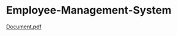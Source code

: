 # Employee-Management-System
[Document.pdf](https://github.com/Ameneh-KM/Employee-Management-System/files/10549392/Document.pdf)
